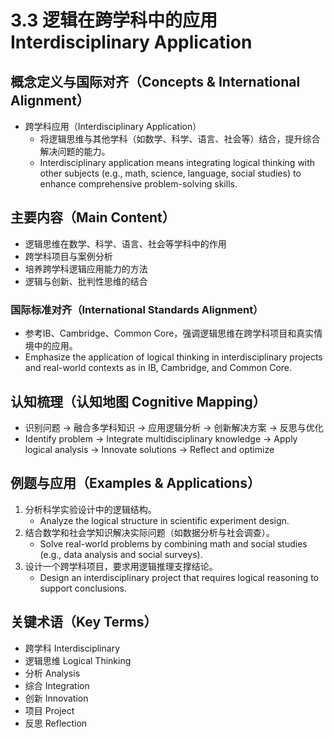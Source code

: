 # 3.3 逻辑在跨学科中的应用 Interdisciplinary Application

## 概念定义与国际对齐（Concepts & International Alignment）

- 跨学科应用（Interdisciplinary Application）
  - 将逻辑思维与其他学科（如数学、科学、语言、社会等）结合，提升综合解决问题的能力。
  - Interdisciplinary application means integrating logical thinking with other subjects (e.g., math, science, language, social studies) to enhance comprehensive problem-solving skills.

## 主要内容（Main Content）

- 逻辑思维在数学、科学、语言、社会等学科中的作用
- 跨学科项目与案例分析
- 培养跨学科逻辑应用能力的方法
- 逻辑与创新、批判性思维的结合

### 国际标准对齐（International Standards Alignment）

- 参考IB、Cambridge、Common Core，强调逻辑思维在跨学科项目和真实情境中的应用。
- Emphasize the application of logical thinking in interdisciplinary projects and real-world contexts as in IB, Cambridge, and Common Core.

## 认知梳理（认知地图 Cognitive Mapping）

- 识别问题 → 融合多学科知识 → 应用逻辑分析 → 创新解决方案 → 反思与优化
- Identify problem → Integrate multidisciplinary knowledge → Apply logical analysis → Innovate solutions → Reflect and optimize

## 例题与应用（Examples & Applications）

1. 分析科学实验设计中的逻辑结构。
   - Analyze the logical structure in scientific experiment design.
2. 结合数学和社会学知识解决实际问题（如数据分析与社会调查）。
   - Solve real-world problems by combining math and social studies (e.g., data analysis and social surveys).
3. 设计一个跨学科项目，要求用逻辑推理支撑结论。
   - Design an interdisciplinary project that requires logical reasoning to support conclusions.

## 关键术语（Key Terms）

- 跨学科 Interdisciplinary
- 逻辑思维 Logical Thinking
- 分析 Analysis
- 综合 Integration
- 创新 Innovation
- 项目 Project
- 反思 Reflection
